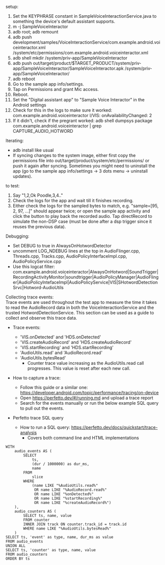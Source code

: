setup:
1. Set the KEYPHRASE constant in SampleVoiceInteractionService.java to something the device's
   default assistant supports.
2. m -j SampleVoiceInteractor
4. adb root; adb remount
5. adb push development/samples/VoiceInteractionService/com.example.android.voiceinteractor.xml /system/etc/permissions/com.example.android.voiceinteractor.xml
6. adb shell mkdir /system/priv-app/SampleVoiceInteractor
7. adb push out/target/product/$TARGET_PRODUCT/system/priv-app/SampleVoiceInteractor/SampleVoiceInteractor.apk /system/priv-app/SampleVoiceInteractor/
8. adb reboot
9. Go to the sample app info/settings.
10. Tap on Permissions and grant Mic access.
11. Reboot.
12. Set the "Digital assistant app" to "Sample Voice Interactor" in the Android settings
13. Check for this in the logs to make sure it worked:
     com.example.android.voiceinteractor I/VIS: onAvailabilityChanged: 2
14. If it didn't, check if the pregrant worked:
     adb shell dumpsys package com.example.android.voiceinteractor | grep CAPTURE_AUDIO_HOTWORD

Iterating:
* adb install like usual
* If syncing changes to the system image, either first copy the permissions file into
  out/target/product/system/etc/permissions/ or push it again after syncing. Sometimes you might
  need to uninstall the app (go to the sample app info/settings -> 3 dots menu -> uninstall
  updates).

to test:
1. Say "1,2,Ok Poodle,3,4.."
2. Check the logs for the app and wait till it finishes recording.
3. Either check the logs for the sampled bytes to match, e.g. "sample=[95, 2, 97, ...]" should
   appear twice; or open the sample app activity and click the button to play back the recorded
   audio.
Tap directRecord to simulate the non-DSP case (must be done after a dsp trigger since it
    reuses the previous data).

Debugging:
* Set DEBUG to true in AlwaysOnHotwordDetector
* uncomment LOG_NDEBUG lines at the top in AudioFlinger.cpp, Threads.cpp, Tracks.cpp,
   AudioPolicyInterfaceImpl.cpp, AudioPolicyService.cpp
* Use this logcat filter:
   com.example.android.voiceinteractor|AlwaysOnHotword|SoundTrigger|RecordingActivityMonitor|soundtrigger|AudioPolicyManager|AudioFlinger|AudioPolicyIntefaceImpl|AudioPolicyService|VIS|SHotwordDetectionSrvc|Hotword-AudioUtils

Collecting trace events: \
Trace events are used throughout the test app to measure the time it takes to read the AudioRecord
data in both the VoiceInteractionService and the trusted HotwordDetectionService. This section can
be used as a guide to collect and observe this trace data.

* Trace events:
    * 'VIS.onDetected' and 'HDS.onDetected'
    * 'VIS.createAudioRecord' and 'HDS.createAudioRecord'
    * 'VIS.startRecording' and 'HDS.startRecording'
    * 'AudioUtils.read' and 'AudioRecord.read'
    * 'AudioUtils.bytesRead'
      * Counter trace value increasing as the AudioUtils.read call progresses. This value is reset after each new call.

* How to capture a trace:
  * Follow this guide or a similar one: https://developer.android.com/topic/performance/tracing/on-device
  * Open https://perfetto.dev/#/running.md and upload a trace report
  * Search for the events manually or run the below example SQL query to pull out the events.

* Perfetto trace SQL query
  * How to run a SQL query: https://perfetto.dev/docs/quickstart/trace-analysis
    * Covers both command line and HTML implementations
```
WITH 
    audio_events AS (
        SELECT 
            ts, 
            (dur / 1000000) as dur_ms, 
            name 
        FROM 
            slice 
        WHERE 
            (name LIKE "%AudioUtils.read%"
             OR name LIKE "%AudioRecord.read%"
             OR name LIKE "%onDetected%"
             OR name LIKE "%startRecording%"
             OR name LIKE "%createAudioRecord%")
    ),
    audio_counters AS (
        SELECT ts, name, value
        FROM counter
        INNER JOIN track ON counter.track_id = track.id
        WHERE name LIKE "%AudioUtils.bytesRead%"
    )
SELECT ts, 'event' as type, name, dur_ms as value
FROM audio_events
UNION ALL
SELECT ts, 'counter' as type, name, value
FROM audio_counters
ORDER BY ts
```